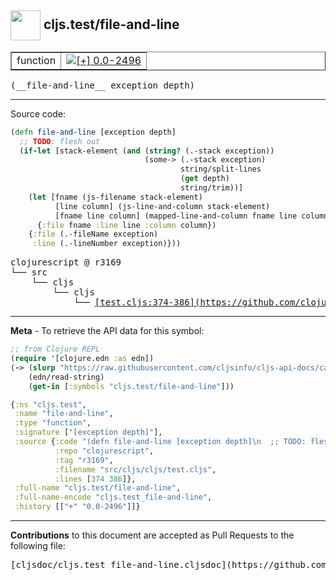 ## <img width="48px" valign="middle" src="http://i.imgur.com/Hi20huC.png"> cljs.test/file-and-line

 <table border="1">
<tr>

<td>function</td>
<td><a href="https://github.com/cljsinfo/cljs-api-docs/tree/0.0-2496"><img valign="middle" alt="[+] 0.0-2496" src="https://img.shields.io/badge/+-0.0--2496-lightgrey.svg"></a> </td>
</tr>
</table>

 <samp>
(__file-and-line__ exception depth)<br>
</samp>

---





Source code:

```clj
(defn file-and-line [exception depth]
  ;; TODO: flesh out
  (if-let [stack-element (and (string? (.-stack exception))
                              (some-> (.-stack exception)
                                      string/split-lines
                                      (get depth)
                                      string/trim))]
    (let [fname (js-filename stack-element)
          [line column] (js-line-and-column stack-element)
          [fname line column] (mapped-line-and-column fname line column)]
      {:file fname :line line :column column})
    {:file (.-fileName exception)
     :line (.-lineNumber exception)}))
```

 <pre>
clojurescript @ r3169
└── src
    └── cljs
        └── cljs
            └── <ins>[test.cljs:374-386](https://github.com/clojure/clojurescript/blob/r3169/src/cljs/cljs/test.cljs#L374-L386)</ins>
</pre>


---

__Meta__ - To retrieve the API data for this symbol:

```clj
;; from Clojure REPL
(require '[clojure.edn :as edn])
(-> (slurp "https://raw.githubusercontent.com/cljsinfo/cljs-api-docs/catalog/cljs-api.edn")
    (edn/read-string)
    (get-in [:symbols "cljs.test/file-and-line"]))
```

```clj
{:ns "cljs.test",
 :name "file-and-line",
 :type "function",
 :signature ["[exception depth]"],
 :source {:code "(defn file-and-line [exception depth]\n  ;; TODO: flesh out\n  (if-let [stack-element (and (string? (.-stack exception))\n                              (some-> (.-stack exception)\n                                      string/split-lines\n                                      (get depth)\n                                      string/trim))]\n    (let [fname (js-filename stack-element)\n          [line column] (js-line-and-column stack-element)\n          [fname line column] (mapped-line-and-column fname line column)]\n      {:file fname :line line :column column})\n    {:file (.-fileName exception)\n     :line (.-lineNumber exception)}))",
          :repo "clojurescript",
          :tag "r3169",
          :filename "src/cljs/cljs/test.cljs",
          :lines [374 386]},
 :full-name "cljs.test/file-and-line",
 :full-name-encode "cljs.test_file-and-line",
 :history [["+" "0.0-2496"]]}

```

---

__Contributions__ to this document are accepted as Pull Requests to the following file:

 <pre>
[cljsdoc/cljs.test_file-and-line.cljsdoc](https://github.com/cljsinfo/cljs-api-docs/blob/master/cljsdoc/cljs.test_file-and-line.cljsdoc)
</pre>

